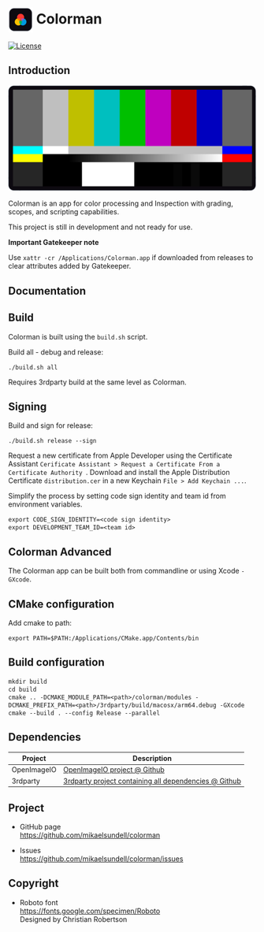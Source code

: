 # <img src="https://github.com/mikaelsundell/colorman/blob/cd4a38626bbd312005d04f8f87e078dd55341357/sources/colorman/resources/AppIcon.png" valign="middle" alt="Icon" width="50" height="50"> Colorman #

[![License](https://img.shields.io/badge/license-BSD%203--Clause-blue.svg?style=flat-square)](https://github.com/mikaelsundell/logctool/blob/master/README.md)

Introduction
------------

<img src="https://github.com/mikaelsundell/colorman/blob/db44f33595b75b9b6bd051a266dfdfa10902ec19/sources/colorman/resources/AppImage.png" />

Colorman is an app for color processing and Inspection with grading, scopes, and scripting capabilities.

This project is still in development and not ready for use.

**Important Gatekeeper note**

Use `xattr -cr /Applications/Colorman.app` if downloaded from releases to clear attributes added by Gatekeeper.

Documentation
-------------

Build
-------------
Colorman is built using the ```build.sh``` script.

Build all - debug and release:
```shell
./build.sh all
```

Requires 3rdparty build at the same level as Colorman.

Signing
-------------

Build and sign for release:

```shell
./build.sh release --sign
```

Request a new certificate from Apple Developer using the Certificate Assistant ```Cerificate Assistant > Request a Certificate From a Certificate Authority ```. Download and install the Apple Distribution Certificate ```distribution.cer``` in a new Keychain ```File > Add Keychain ...```.

Simplify the process by setting code sign identity and team id from environment variables. 

```shell
export CODE_SIGN_IDENTITY=<code sign identity>
export DEVELOPMENT_TEAM_ID=<team id>
```
Colorman Advanced
--------

The Colorman app can be built both from commandline or using Xcode `-GXcode`.

## CMake configuration ##

Add cmake to path:

```shell
export PATH=$PATH:/Applications/CMake.app/Contents/bin
```

## Build configuration ##

```shell
mkdir build
cd build
cmake .. -DCMAKE_MODULE_PATH=<path>/colorman/modules -DCMAKE_PREFIX_PATH=<path>/3rdparty/build/macosx/arm64.debug -GXcode
cmake --build . --config Release --parallel
```

Dependencies
-------------

| Project     | Description |
| ----------- | ----------- |
| OpenImageIO | [OpenImageIO project @ Github](https://github.com/OpenImageIO/oiio)
| 3rdparty    | [3rdparty project containing all dependencies @ Github](https://github.com/mikaelsundell/3rdparty)


Project
-------------

* GitHub page   
https://github.com/mikaelsundell/colorman

* Issues   
https://github.com/mikaelsundell/colorman/issues


Copyright
---------

* Roboto font   
https://fonts.google.com/specimen/Roboto   
Designed by Christian Robertson
